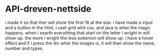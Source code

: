 # API-dreven-nettside

i made it so that ther will show the first 16 at the star. i have made a input and a button in the html, i uset grid whit css. and java is wher the magic happens. when i searth everything that start on the letter i wright in will show up. the more i wright the less pokemon will show up. i have a hover effect and if i press the div wher the images is, it will then show the name, number and types.



